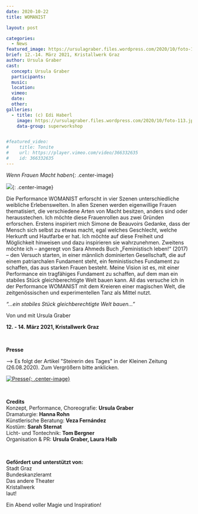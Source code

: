 ```yaml
---
date: 2020-10-22
title: WOMANIST

layout: post

categories:
  - News
featured_image: https://ursulagraber.files.wordpress.com/2020/10/foto-113.jpg
brief: 12.-14. März 2021, Kristallwerk Graz
author: Ursula Graber
cast:
  concept: Ursula Graber
  participants:
  music:
  location:
  vimeo:
  date:
  other:
galleries:
  - title: (c) Edi Haberl
    image: https://ursulagraber.files.wordpress.com/2020/10/foto-113.jpg
    data-group: superworkshop


#featured_video:
#    title: Tonite
#    url: https://player.vimeo.com/video/366332635
#    id: 366332635
---
```



*Wenn Frauen Macht haben*{: .center-image}

![](https://ursulagraber.files.wordpress.com/2020/10/foto-113.jpg?w=500&fit=crop){: .center-image}

Die Performance WOMANIST erforscht in vier Szenen unterschiedliche weibliche Erlebenswelten. In allen Szenen werden eigenwillige Frauen thematisiert, die verschiedene Arten von Macht besitzen, anders sind oder herausstechen. Ich möchte diese Frauenrollen aus zwei Gründen erforschen. Erstens inspiriert mich Simone de Beauvoirs Gedanke, dass der Mensch sich selbst zu etwas macht, egal welches Geschlecht, welche Herkunft und Hautfarbe er hat. Ich möchte auf diese Freiheit und Möglichkeit hinweisen und dazu inspirieren sie wahrzunehmen. Zweitens möchte ich – angeregt von Sara Ahmeds Buch „Feministisch leben!“ (2017) – den Versuch starten, in einer männlich dominierten Gesellschaft, die auf einem patriarchalen Fundament steht, ein feministisches Fundament zu schaffen, das aus starken Frauen besteht. Meine Vision ist es, mit einer Performance ein tragfähiges Fundament zu schaffen, auf dem man  ein stabiles Stück gleichberechtigte Welt bauen kann. All das versuche ich in der Performance WOMANIST mit dem Kreieren einer magischen Welt, die zeitgenössischen und experimentellen Tanz als Mittel nutzt.   

*“...ein stabiles Stück gleichberechtigte Welt bauen...”<br />*

Von und mit Ursula Graber<br />

**12. - 14. März 2021, Kristallwerk Graz** <br />

<br />


**Presse**


<p>
--> Es folgt der Artikel "Steirerin des Tages" in der Kleinen Zeitung (26.08.2020).
Zum Vergrößern bitte anklicken.
</p>


[![Presse](https://ursulagraber.files.wordpress.com/2020/08/artikel.png?w=300){: .center-image}](https://ursulagraber.files.wordpress.com/2020/08/artikel.png?w=1000)

<br />



**Credits**  
Konzept, Performance, Choreografie: 	**Ursula Graber**  
Dramaturgie:	**Hanna Rohn**  
Künstlerische Beratung:	**Veza Fernández**  
Kostüm:	**Sarah Sternat**  
Licht- und Tontechnik:	**Tom Bergner**   
Organisation & PR:	**Ursula Graber, Laura Halb**  


<br />

**Gefördert und unterstützt von:**  
Stadt Graz  
Bundeskanzleramt   
Das andere Theater  
Kristallwerk  
laut!  




<!--plop-->

Ein Abend voller Magie und Inspiration!<br />


<!--[![Totem](https://i.vimeocdn.com/video/746500438_640.jpg)](https://player.vimeo.com/video/306702195)-->

